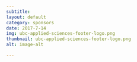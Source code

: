 ```yaml
---
subtitle:
layout: default
category: sponsors
date: 2017-7-14
img: ubc-applied-sciences-footer-logo.png
thumbnail: ubc-applied-sciences-footer-logo.png
alt: image-alt 

---
```



